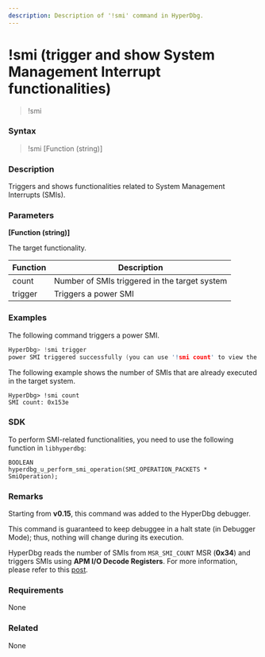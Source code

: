 ```yaml
---
description: Description of '!smi' command in HyperDbg.
---
```


# !smi (trigger and show System Management Interrupt functionalities)

> !smi

### Syntax

> !smi \[Function (string)]

### Description

Triggers and shows functionalities related to System Management Interrupts (SMIs).

### Parameters

**\[Function (string)]**

The target functionality.

| Function | Description                                   |
| -------- | --------------------------------------------- |
| count    | Number of SMIs triggered in the target system |
| trigger  | Triggers a power SMI                          |

### Examples

The following command triggers a power SMI.

```c
HyperDbg> !smi trigger
power SMI triggered successfully (you can use '!smi count' to view the number of executed SMIs)
```

The following example shows the number of SMIs that are already executed in the target system.

```clike
HyperDbg> !smi count
SMI count: 0x153e
```

### SDK

To perform SMI-related functionalities, you need to use the following function in `libhyperdbg`:

```clike
BOOLEAN
hyperdbg_u_perform_smi_operation(SMI_OPERATION_PACKETS * SmiOperation);
```

### Remarks

Starting from **v0.15**, this command was added to the HyperDbg debugger.

This command is guaranteed to keep debuggee in a halt state (in Debugger Mode); thus, nothing will change during its execution.

HyperDbg reads the number of SMIs from `MSR_SMI_COUNT` MSR (**0x34**) and triggers SMIs using **APM I/O Decode Registers**. For more information, please refer to this [post](https://nixhacker.com/digging-into-smm/).

### Requirements

None

### Related

None
